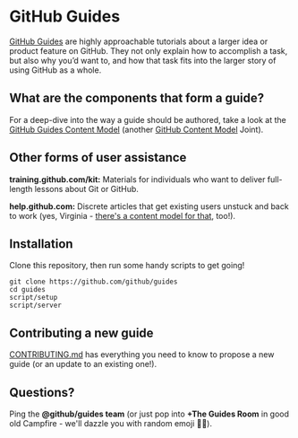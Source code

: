 # GitHub Guides

[GitHub Guides](https://guides.github.com/) are highly approachable tutorials about a larger idea or product feature on GitHub. They not only explain how to accomplish a task, but also why you’d want to, and how that task fits into the larger story of using GitHub as a whole.

## What are the components that form a guide?

For a deep-dive into the way a guide should be authored, take a look at the [GitHub Guides Content Model](https://manual-of-style.githubapp.com/guides-model) (another [GitHub Content Model](https://manual-of-style.githubapp.com/content-model) Joint).

## Other forms of user assistance

**training.github.com/kit:** Materials for individuals who want to deliver full-length lessons about Git or GitHub.

**help.github.com:** Discrete articles that get existing users unstuck and back to work (yes, Virginia - [there's a content model for that](https://manual-of-style.githubapp.com/help-model), too!).

## Installation

Clone this repository, then run some handy scripts to get going!

```
git clone https://github.com/github/guides
cd guides
script/setup
script/server
```

## Contributing a new guide

[CONTRIBUTING.md](/CONTRIBUTING.md) has everything you need to know to propose a new guide (or an update to an existing one!).

## Questions?

Ping the **@github/guides team** (or just pop into **+The Guides Room** in good old Campfire - we'll dazzle you with random emoji :peach::fuelpump:).
